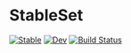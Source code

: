 # StableSet

[![Stable](https://img.shields.io/badge/docs-stable-blue.svg)](https://adolgert.github.io/StableSet.jl/stable/)
[![Dev](https://img.shields.io/badge/docs-dev-blue.svg)](https://adolgert.github.io/StableSet.jl/dev/)
[![Build Status](https://github.com/adolgert/StableSet.jl/actions/workflows/CI.yml/badge.svg?branch=main)](https://github.com/adolgert/StableSet.jl/actions/workflows/CI.yml?query=branch%3Amain)
